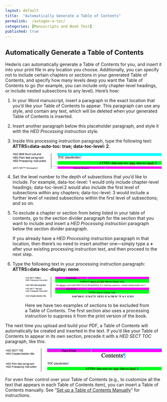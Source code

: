 ```yaml
---
layout: default
title:  "Automatically Generate a Table of Contents"
permalink:  /autogen-a-toc/
categories: [Manuscripts and Book Text]
published: true
---
```


<section data-type="chapter" class="hsecchapter" data-hederis-type="hsecchapter" id="autogen-a-toc" data-pi-attrs="id: autogen-a-toc" role="doc-chapter" title="Automatically Generate a Table of Contents"><h1 data-hederis-type="hblkchaptitle" class="hblkchaptitle" id="pGPBY0vvz">Automatically Generate a Table of Contents</h1>
    <p class="hblkp" data-hederis-type="hblkp" id="pU7gdikIj">Hederis can automatically generate a Table of Contents for you, and insert it into your print file in any location you choose. Additionally, you can specify not to include certain chapters or sections in your generated Table of Contents, and specify how many levels deep you want the Table of Contents to go (for example, you can include only chapter-level headings, or include nested subsections to any level). Here&#8217;s how:</p>
    <ol class="hwprnum-list" data-hederis-type="hwprnum-list" id="pzIabMUri"><li class="hblkoli" data-hederis-type="hblkoli" id="li5JBxjSvQ"><p class="hblkoli" data-hederis-type="hblkoli" id="pZEmMMmOq">In your Word manuscript, insert a paragraph in the exact location that you&#8217;d like your Table of Contents to appear. This paragraph can use any style, and contain any text, which will be deleted when your generated Table of Contents is inserted.</p></li>
    <li class="hblkoli" data-hederis-type="hblkoli" id="liqHjIFgfL"><p class="hblkoli" data-hederis-type="hblkoli" id="pQ984fSvQ">Insert another paragraph below this placeholder paragraph, and style it with the <em>HED Processing instruction</em> style.</p></li>
    <li class="hblkoli" data-hederis-type="hblkoli" id="liNtOKYEDn"><p class="hblkoli" data-hederis-type="hblkoli" id="pzBwNl05y">Inside this processing instruction paragraph, type the following text: <strong>ATTRS=data-auto-toc: true; data-toc-level: 2</strong>. </p><img data-hederis-type="hblkimg" class="hblkimg" id="pgs3qXBoX" src="/images/tocplaceholder.png"/>
    </li>
    <li class="hblkoli" data-hederis-type="hblkoli" id="liF7dyZeRs"><p class="hblkoli" data-hederis-type="hblkoli" id="p2LCXrLBN">Set the level number to the depth of subsections that you&#8217;d like to include. For example, data-toc-level: 1 would only include chapter-level headings; data-toc-level:2 would also include the first level of subsections within any chapters; data-toc-level: 3 would include a further level of nested subsections within the first level of subsections; and so on.</p></li>
    <li class="hblkoli" data-hederis-type="hblkoli" id="li09AQMToN"><p class="hblkoli" data-hederis-type="hblkoli" id="pZwan98HL">To exclude a chapter or section from being listed in your table of contents, go to the section divider paragraph for the section that you want to include and insert a <em>HED Processing instruction</em> paragraph below the section divider paragraph. </p><p class="hblkli-cont" data-hederis-type="hblkli-cont" id="pL4zn8w8d">If you already have a <em>HED Processing instruction</em> paragraph in that location, then there&#8217;s no need to insert another one&#8212;simply type a <strong>+</strong> after your existing processing instruction text, and then proceed to the next step.</p>
    </li>
    <li class="hblkoli" data-hederis-type="hblkoli" id="lid2eJcC9R"><p class="hblkoli" data-hederis-type="hblkoli" id="p3SYc60Gf">Type the following text in your processing instruction paragraph: <strong>ATTRS=data-toc-display: none</strong>.</p><figure class="hwprfig" data-hederis-type="hwprfig" id="piR22c6Xe"><img data-hederis-type="hblkimg" class="hblkimg" id="pTfnDxTqU" src="/images/tocexclude.png"/>
    <p class="hblkcaption" data-hederis-type="hblkcaption" id="pUnMKfyLn">Here we have two examples of sections to be excluded from a Table of Contents. The first section also uses a processing instruction to suppress it from the print version of the book.</p>
    </figure>
    </li>
    </ol>
    <p class="hblkp" data-hederis-type="hblkp" id="pPKT8B1I5">The next time you upload and build your PDF, a Table of Contents will automatically be created and inserted in the text. If you&#8217;d like your Table of Contents to appear in its own section, precede it with a <em>HED SECT TOC</em> paragraph, like this:</p>
    <img data-hederis-type="hblkimg" class="hblkimg" id="pSHW0sqGf" src="/images/tocsection.png"/>
    <p class="hblkp" data-hederis-type="hblkp" id="pjYCjALnh">For even finer control over your Table of Contents (e.g., to customize all the text that appears in each Table of Contents item), you can insert a Table of Contents manually. See &#8220;<a href="{% post_url 2019-04-27-18-SetupaTableofContentsManually %}"><span class="Hyperlink">Set up a Table of Contents Manually</span></a>&#8221; for instructions.</p>
    </section>
    